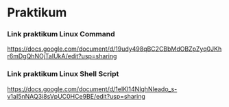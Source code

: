 # Praktikum

### Link praktikum Linux Command

https://docs.google.com/document/d/19udy498qBC2CBbMdOBZpZyq0JKhr6mDgQhNOjTaIUkA/edit?usp=sharing

### Link praktikum Linux Shell Script

https://docs.google.com/document/d/1eIKI14NlqhNIeado_s-v1aI5nNAQ3i8sVpUC0HCe9BE/edit?usp=sharing
